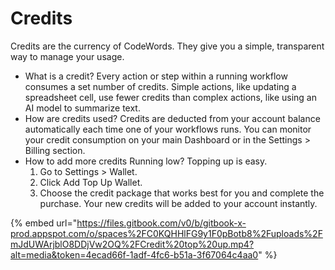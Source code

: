 # Credits

Credits are the currency of CodeWords. They give you a simple, transparent way to manage your usage.

* What is a credit? Every action or step within a running workflow consumes a set number of credits. Simple actions, like updating a spreadsheet cell, use fewer credits than complex actions, like using an AI model to summarize text.
* How are credits used? Credits are deducted from your account balance automatically each time one of your workflows runs. You can monitor your credit consumption on your main Dashboard or in the Settings > Billing section.
* How to add more credits Running low? Topping up is easy.
  1. Go to Settings > Wallet.
  2. Click Add Top Up Wallet.
  3. Choose the credit package that works best for you and complete the purchase. Your new credits will be added to your account instantly.

{% embed url="https://files.gitbook.com/v0/b/gitbook-x-prod.appspot.com/o/spaces%2FC0KQHHlFG9y1F0pBotb8%2Fuploads%2FmJdUWArjblO8DDjVw2OQ%2FCredit%20top%20up.mp4?alt=media&token=4ecad66f-1adf-4fc6-b51a-3f67064c4aa0" %}



